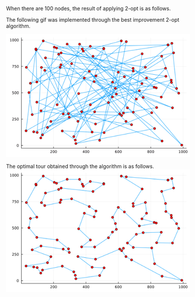 When there are 100 nodes, the result of applying 2-opt is as follows.

The following gif was implemented through the best improvement 2-opt algorithm.

![gif](gif/output.gif)

The optimal tour obtained through the algorithm is as follows.
![optimal_tour](images/tour_after_swap_110.png)
